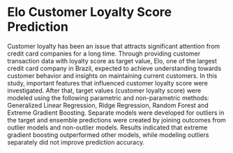 # Elo Customer Loyalty Score Prediction
Customer loyalty has been an issue that attracts significant attention from credit card companies for a long time. Through providing customer transaction data with loyalty score as target value, Elo, one of the largest credit card company in Brazil, expected to achieve understanding towards customer behavior and insights on maintaining current customers. In this study, important features that influenced customer loyalty score were investigated. After that, target values (customer loyalty score) were modeled using the following parametric and non-parametric methods: Generalized Linear Regression, Ridge Regression, Random Forest and Extreme Gradient Boosting. Separate models were developed for outliers in the target and ensemble predictions were created by joining outcomes from outlier models and non-outlier models. Results indicated that extreme gradient boosting outperformed other models, while modeling outliers separately did not improve prediction accuracy.
